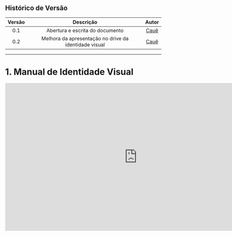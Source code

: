 ## Histórico de Versão

| <center>Versão</center> | <center>Descrição</center> | <center>Autor</center> |
| :----: | :-------: | :---: |
| 0.1 | Abertura e escrita do documento | [Cauê](https://github.com/caue96) |
| 0.2 | Melhora da apresentação no drive da identidade visual | [Cauê](https://github.com/caue96) |

---

# 1. Manual de Identidade Visual

<iframe src="https://docs.google.com/presentation/d/1iH_YFzXy1CILAsJeYSfHFU8WIj9WF_VDsVCB9HZe-gs/embed?start=false&loop=false&delayms=5000&slide=id.p"frameborder="0" width="850" height="478" allowfullscreen="true" mozallowfullscreen="true" webkitallowfullscreen="true"></iframe>
